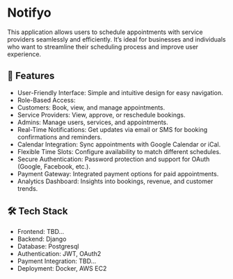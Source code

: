 # Notifyo 

This application allows users to schedule appointments with service providers seamlessly and efficiently. It’s ideal for businesses and individuals who want to streamline their scheduling process and improve user experience.

## 🚀 Features

- User-Friendly Interface: Simple and intuitive design for easy navigation.
- Role-Based Access:
- Customers: Book, view, and manage appointments.
- Service Providers: View, approve, or reschedule bookings.
- Admins: Manage users, services, and appointments.
- Real-Time Notifications: Get updates via email or SMS for booking confirmations and reminders.
- Calendar Integration: Sync appointments with Google Calendar or iCal.
- Flexible Time Slots: Configure availability to match different schedules.
- Secure Authentication: Password protection and support for OAuth (Google, Facebook, etc.).
- Payment Gateway: Integrated payment options for paid appointments.
- Analytics Dashboard: Insights into bookings, revenue, and customer trends.


## 🛠️ Tech Stack

- Frontend: TBD...
- Backend: Django
- Database: Postgresql
- Authentication: JWT, OAuth2
- Payment Integration: TBD...
- Deployment: Docker, AWS EC2